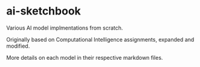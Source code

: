 # ai-sketchbook
Various AI model implmentations from scratch.

Originally based on Computational Intelligence assignments, expanded and modified.

More details on each model in their respective markdown files.

